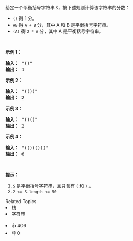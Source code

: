 <p>给定一个平衡括号字符串&nbsp;<code>S</code>，按下述规则计算该字符串的分数：</p>

<ul> 
 <li><code>()</code> 得 1 分。</li> 
 <li><code>AB</code> 得&nbsp;<code>A + B</code>&nbsp;分，其中 A 和 B 是平衡括号字符串。</li> 
 <li><code>(A)</code> 得&nbsp;<code>2 * A</code>&nbsp;分，其中 A 是平衡括号字符串。</li> 
</ul>

<p>&nbsp;</p>

<p><strong>示例 1：</strong></p>

<pre><strong>输入： </strong>"()"
<strong>输出： </strong>1
</pre>

<p><strong>示例 2：</strong></p>

<pre><strong>输入： </strong>"(())"
<strong>输出： </strong>2
</pre>

<p><strong>示例&nbsp;3：</strong></p>

<pre><strong>输入： </strong>"()()"
<strong>输出： </strong>2
</pre>

<p><strong>示例&nbsp;4：</strong></p>

<pre><strong>输入： </strong>"(()(()))"
<strong>输出： </strong>6
</pre>

<p>&nbsp;</p>

<p><strong>提示：</strong></p>

<ol> 
 <li><code>S</code>&nbsp;是平衡括号字符串，且只含有&nbsp;<code>(</code>&nbsp;和&nbsp;<code>)</code>&nbsp;。</li> 
 <li><code>2 &lt;= S.length &lt;= 50</code></li> 
</ol>

<div><div>Related Topics</div><div><li>栈</li><li>字符串</li></div></div><br><div><li>👍 406</li><li>👎 0</li></div>
